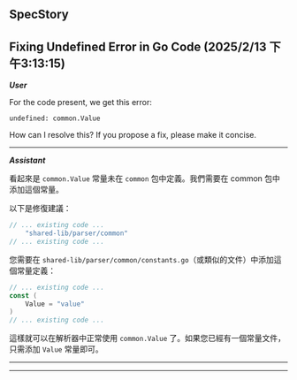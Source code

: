 ## SpecStory

## Fixing Undefined Error in Go Code (2025/2/13 下午3:13:15)

_**User**_

For the code present, we get this error:
```
undefined: common.Value
```
How can I resolve this? If you propose a fix, please make it concise.

---

_**Assistant**_

看起來是 `common.Value` 常量未在 `common` 包中定義。我們需要在 common 包中添加這個常量。

以下是修復建議：

```go:parser/logman/parser.go
// ... existing code ...
	"shared-lib/parser/common"
// ... existing code ...
```

您需要在 `shared-lib/parser/common/constants.go`（或類似的文件）中添加這個常量定義：

```go:shared-lib/parser/common/constants.go
// ... existing code ...
const (
    Value = "value"
)
// ... existing code ...
```

這樣就可以在解析器中正常使用 `common.Value` 了。如果您已經有一個常量文件，只需添加 `Value` 常量即可。

---



---

